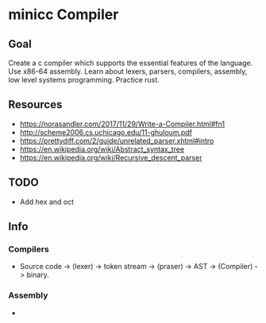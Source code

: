 # minicc Compiler

## Goal
Create a c compiler which supports the essential features of the language. Use x86-64 assembly.
Learn about lexers, parsers, compilers, assembly, low level systems programming. Practice rust.

## Resources
* https://norasandler.com/2017/11/29/Write-a-Compiler.html#fn1
* http://scheme2006.cs.uchicago.edu/11-ghuloum.pdf
* https://prettydiff.com/2/guide/unrelated_parser.xhtml#intro
* https://en.wikipedia.org/wiki/Abstract_syntax_tree
* https://en.wikipedia.org/wiki/Recursive_descent_parser

## TODO
* Add hex and oct

## Info

### Compilers
* Source code -> (lexer) -> token stream -> (praser) -> AST -> (Compiler) -> binary.

### Assembly
*
